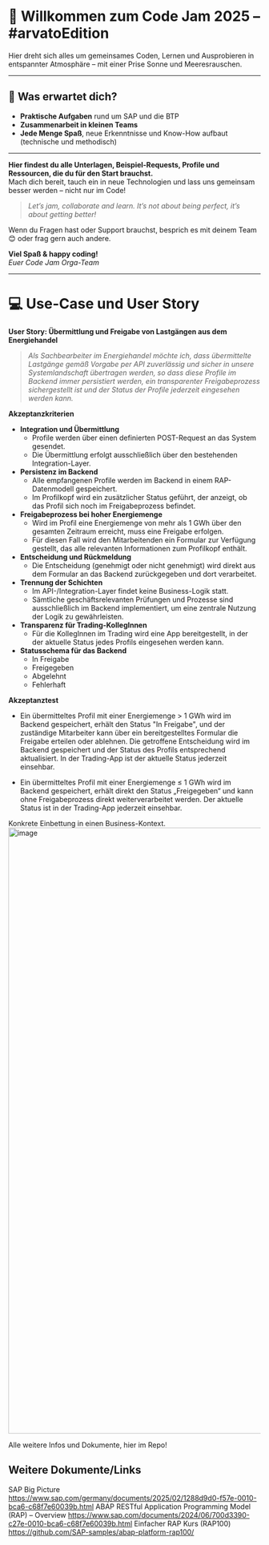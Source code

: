 # 👋 Willkommen zum Code Jam 2025 – #arvatoEdition

Hier dreht sich alles um gemeinsames Coden, Lernen und Ausprobieren in entspannter Atmosphäre – mit einer Prise Sonne und Meeresrauschen.

---

## 🚀 Was erwartet dich?

- **Praktische Aufgaben** rund um SAP und die BTP
- **Zusammenarbeit in kleinen Teams**
- **Jede Menge Spaß**, neue Erkenntnisse und Know-How aufbaut (technische und methodisch)

---

**Hier findest du alle Unterlagen, Beispiel-Requests, Profile und Ressourcen, die du für den Start brauchst.**  
Mach dich bereit, tauch ein in neue Technologien und lass uns gemeinsam besser werden – nicht nur im Code!

> _Let’s jam, collaborate and learn. It’s not about being perfect, it’s about getting better!_

Wenn du Fragen hast oder Support brauchst, besprich es mit deinem Team 😊 oder frag gern auch andere.

**Viel Spaß & happy coding!**  
_Euer Code Jam Orga-Team_

---

# 💻 Use-Case und User Story

**User Story: Übermittlung und Freigabe von Lastgängen aus dem Energiehandel**

> _Als Sachbearbeiter im Energiehandel möchte ich, dass übermittelte Lastgänge gemäß Vorgabe per API zuverlässig und sicher in unsere Systemlandschaft übertragen werden, so dass diese Profile im Backend immer persistiert werden, ein transparenter Freigabeprozess sichergestellt ist und der Status der Profile jederzeit eingesehen werden kann._

**Akzeptanzkriterien**

- **Integration und Übermittlung**
  - Profile werden über einen definierten POST-Request an das System gesendet.
  - Die Übermittlung erfolgt ausschließlich über den bestehenden Integration-Layer.
- **Persistenz im Backend**
  - Alle empfangenen Profile werden im Backend in einem RAP-Datenmodell gespeichert.
  - Im Profilkopf wird ein zusätzlicher Status geführt, der anzeigt, ob das Profil sich noch im Freigabeprozess befindet.
- **Freigabeprozess bei hoher Energiemenge**
  - Wird im Profil eine Energiemenge von mehr als 1 GWh über den gesamten Zeitraum erreicht, muss eine Freigabe erfolgen.
  - Für diesen Fall wird den Mitarbeitenden ein Formular zur Verfügung gestellt, das alle relevanten Informationen zum Profilkopf enthält.
- **Entscheidung und Rückmeldung**
  - Die Entscheidung (genehmigt oder nicht genehmigt) wird direkt aus dem Formular an das Backend zurückgegeben und dort verarbeitet.
- **Trennung der Schichten**
  - Im API-/Integration-Layer findet keine Business-Logik statt.
  - Sämtliche geschäftsrelevanten Prüfungen und Prozesse sind ausschließlich im Backend implementiert, um eine zentrale Nutzung der Logik zu gewährleisten.
- **Transparenz für Trading-KollegInnen**
  - Für die KollegInnen im Trading wird eine App bereitgestellt, in der der aktuelle Status jedes Profils eingesehen werden kann.
- **Statusschema für das Backend**
  - In Freigabe
  - Freigegeben
  - Abgelehnt
  - Fehlerhaft


**Akzeptanztest**
- Ein übermitteltes Profil mit einer Energiemenge > 1 GWh wird im Backend gespeichert, erhält den Status "In Freigabe", und der zuständige Mitarbeiter kann über ein bereitgestelltes Formular die Freigabe erteilen oder ablehnen. Die getroffene Entscheidung wird im Backend gespeichert und der Status des Profils entsprechend aktualisiert. In der Trading-App ist der aktuelle Status jederzeit einsehbar.

- Ein übermitteltes Profil mit einer Energiemenge ≤ 1 GWh wird im Backend gespeichert, erhält direkt den Status „Freigegeben“ und kann ohne Freigabeprozess direkt weiterverarbeitet werden. Der aktuelle Status ist in der Trading-App jederzeit einsehbar.


Konkrete Einbettung in einen Business-Kontext.
<img width="1210" alt="image" src="https://github.com/user-attachments/assets/ffaf189e-5d1b-49e8-b8c1-f3fe3180af44" />

Alle weitere Infos und Dokumente, hier im Repo!


## Weitere Dokumente/Links
SAP Big Picture
https://www.sap.com/germany/documents/2025/02/1288d9d0-f57e-0010-bca6-c68f7e60039b.html
ABAP RESTful Application Programming Model (RAP) – Overview
https://www.sap.com/documents/2024/06/700d3390-c27e-0010-bca6-c68f7e60039b.html
Einfacher RAP Kurs (RAP100)
https://github.com/SAP-samples/abap-platform-rap100/